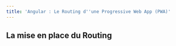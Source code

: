 ```yaml
---
title: 'Angular : Le Routing d''une Progressive Web App (PWA)'
---
```


## La mise en place du Routing